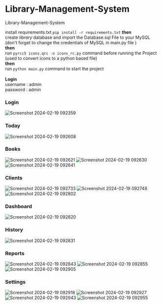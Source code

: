 # Library-Management-System
Library-Management-System

install requirements.txt
`pip install -r requirements.txt`
**then** <br>
create *library* database and import the Database.sql File to your MySQL (don't forget to change the credentials of MySQL in main.py file )<br>
**then** <br>
run `pyrcc5 icons.qrc -o icons_rc.py` command before running the Project (used to convert icons to a python based file) <br>
**then** <br>
run `python main.py` command to start the project
<br><br>
**Login** <br>
username : admin <br>
password : admin


### Login
![Screenshot 2024-02-19 092359](https://github.com/Mahmoud-A-Noor/Library-Management-System/assets/59361888/8d8bfe68-1c9a-4df0-8dc8-9c64b13af7ae)

### Today
![Screenshot 2024-02-19 092608](https://github.com/Mahmoud-A-Noor/Library-Management-System/assets/59361888/d627c7fe-ef70-421f-83f0-16c095a3fd40)

### Books
![Screenshot 2024-02-19 092621](https://github.com/Mahmoud-A-Noor/Library-Management-System/assets/59361888/901c50a4-9f26-4755-842d-0e2deee37108)
![Screenshot 2024-02-19 092630](https://github.com/Mahmoud-A-Noor/Library-Management-System/assets/59361888/c0e2d740-b203-436b-a22e-c3b5157f66ba)
![Screenshot 2024-02-19 092641](https://github.com/Mahmoud-A-Noor/Library-Management-System/assets/59361888/f2698293-2cd6-4fb9-a8da-60b66b741b32)

### Clients
![Screenshot 2024-02-19 092733](https://github.com/Mahmoud-A-Noor/Library-Management-System/assets/59361888/4d8a63f2-5c72-4f4a-bbaf-29729417b777)
![Screenshot 2024-02-19 092748](https://github.com/Mahmoud-A-Noor/Library-Management-System/assets/59361888/310af2cf-3d91-4d32-b206-6d999de3e0e5)
![Screenshot 2024-02-19 092802](https://github.com/Mahmoud-A-Noor/Library-Management-System/assets/59361888/b6e02d44-628c-4ccd-b05c-e88f3ea86234)

### Dashboard
![Screenshot 2024-02-19 092820](https://github.com/Mahmoud-A-Noor/Library-Management-System/assets/59361888/b6a7e609-b3fe-41e3-82f8-381cb34476e6)

### History
![Screenshot 2024-02-19 092831](https://github.com/Mahmoud-A-Noor/Library-Management-System/assets/59361888/02c2873f-7f71-4acd-ad34-21174341e944)

### Reports
![Screenshot 2024-02-19 092843](https://github.com/Mahmoud-A-Noor/Library-Management-System/assets/59361888/48d25ca1-84d7-4ba0-ba52-5efc6817154b)
![Screenshot 2024-02-19 092855](https://github.com/Mahmoud-A-Noor/Library-Management-System/assets/59361888/cd490813-cbd2-42ca-897f-fa3ca56ac8a7)
![Screenshot 2024-02-19 092905](https://github.com/Mahmoud-A-Noor/Library-Management-System/assets/59361888/40a8cfce-1c96-47e7-82c6-e06df3ce5943)

### Settings
![Screenshot 2024-02-19 092918](https://github.com/Mahmoud-A-Noor/Library-Management-System/assets/59361888/8dff9899-5dc0-4bc5-928d-303a5846d9da)
![Screenshot 2024-02-19 092927](https://github.com/Mahmoud-A-Noor/Library-Management-System/assets/59361888/117a243b-ea06-4e1f-99d9-0bb602dd3ea6)
![Screenshot 2024-02-19 092943](https://github.com/Mahmoud-A-Noor/Library-Management-System/assets/59361888/211b1968-c5e6-47f7-ad86-d5ac4babb7ff)
![Screenshot 2024-02-19 092955](https://github.com/Mahmoud-A-Noor/Library-Management-System/assets/59361888/2d17a2f0-be73-42cb-9e62-547015bc545b)







